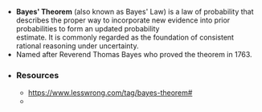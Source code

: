 - **Bayes' Theorem** (also known as Bayes' Law) is a law of probability that describes the proper way to incorporate new evidence into prior probabilities to form an updated probability estimate. It is commonly regarded as the foundation of consistent rational reasoning under uncertainty.
- Named after Reverend Thomas Bayes who proved the theorem in 1763.
- ### Resources
	- https://www.lesswrong.com/tag/bayes-theorem#
	-